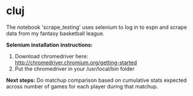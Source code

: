 # cluj

The notebook 'scrape_testing' uses selenium to log in to espn and scrape data from my fantasy basketball league. 

**Selenium installation instructions:**
1. Download chromedriver here: http://chromedriver.chromium.org/getting-started
2. Put the chromedriver in your /usr/local/bin folder

**Next steps:**
Do matchup comparison based on cumulative stats expected across number of games for each player during that matchup. 

